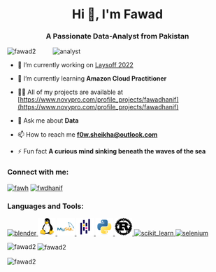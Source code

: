 <h1 align="center">Hi 👋, I'm Fawad</h1>
<h3 align="center">A Passionate Data-Analyst from Pakistan</h3>

<img align="right" alt="analyst" width="400" src="https://media2.giphy.com/media/MT5UUV1d4CXE2A37Dg/200w.gif">

<p align="left"> <img src="https://komarev.com/ghpvc/?username=fawad2&label=Profile%20views&color=0e75b6&style=flat" alt="fawad2" /> </p>

- 🔭 I’m currently working on [Laysoff 2022](https://www.novypro.com/project/laysoff)

- 🌱 I’m currently learning **Amazon Cloud Practitioner**

- 👨‍💻 All of my projects are available at [https://www.novypro.com/profile_projects/fawadhanif](https://www.novypro.com/profile_projects/fawadhanif)

- 💬 Ask me about **Data**

- 📫 How to reach me **f0w.sheikha@outlook.com**

- ⚡ Fun fact **A curious mind sinking beneath the waves of the sea**

<h3 align="left">Connect with me:</h3>
<p align="left">
<a href="https://linkedin.com/in/fawh" target="blank"><img align="center" src="https://raw.githubusercontent.com/rahuldkjain/github-profile-readme-generator/master/src/images/icons/Social/linked-in-alt.svg" alt="fawh" height="30" width="40" /></a>
<a href="https://kaggle.com/fwdhanif" target="blank"><img align="center" src="https://raw.githubusercontent.com/rahuldkjain/github-profile-readme-generator/master/src/images/icons/Social/kaggle.svg" alt="fwdhanif" height="30" width="40" /></a>
</p>

<h3 align="left">Languages and Tools:</h3>
<p align="left"> <a href="https://www.blender.org/" target="_blank" rel="noreferrer"> <img src="https://download.blender.org/branding/community/blender_community_badge_white.svg" alt="blender" width="40" height="40"/> </a> <a href="https://www.linux.org/" target="_blank" rel="noreferrer"> <img src="https://raw.githubusercontent.com/devicons/devicon/master/icons/linux/linux-original.svg" alt="linux" width="40" height="40"/> </a> <a href="https://www.mysql.com/" target="_blank" rel="noreferrer"> <img src="https://raw.githubusercontent.com/devicons/devicon/master/icons/mysql/mysql-original-wordmark.svg" alt="mysql" width="40" height="40"/> </a> <a href="https://pandas.pydata.org/" target="_blank" rel="noreferrer"> <img src="https://raw.githubusercontent.com/devicons/devicon/2ae2a900d2f041da66e950e4d48052658d850630/icons/pandas/pandas-original.svg" alt="pandas" width="40" height="40"/> </a> <a href="https://www.python.org" target="_blank" rel="noreferrer"> <img src="https://raw.githubusercontent.com/devicons/devicon/master/icons/python/python-original.svg" alt="python" width="40" height="40"/> </a> <a href="https://www.rust-lang.org" target="_blank" rel="noreferrer"> <img src="https://raw.githubusercontent.com/devicons/devicon/master/icons/rust/rust-plain.svg" alt="rust" width="40" height="40"/> </a> <a href="https://scikit-learn.org/" target="_blank" rel="noreferrer"> <img src="https://upload.wikimedia.org/wikipedia/commons/0/05/Scikit_learn_logo_small.svg" alt="scikit_learn" width="40" height="40"/> </a> <a href="https://www.selenium.dev" target="_blank" rel="noreferrer"> <img src="https://raw.githubusercontent.com/detain/svg-logos/780f25886640cef088af994181646db2f6b1a3f8/svg/selenium-logo.svg" alt="selenium" width="40" height="40"/> </a> </p>

<p><img align="left" src="https://github-readme-stats.vercel.app/api/top-langs?username=fawad2&show_icons=true&locale=en&layout=compact" alt="fawad2" /></p>

<p>&nbsp;<img align="center" src="https://github-readme-stats.vercel.app/api?username=fawad2&show_icons=true&locale=en" alt="fawad2" /></p>

<p><img align="center" src="https://github-readme-streak-stats.herokuapp.com/?user=fawad2&" alt="fawad2" /></p>
